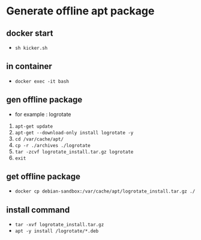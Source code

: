 # Generate offline apt package

## docker start
- `sh kicker.sh`

## in container 
- `docker exec -it bash`

## gen offline package
- for example : logrotate

1. `apt-get update`
1. `apt-get --download-only install logrotate -y` 
1. `cd /var/cache/apt/`
1. `cp -r ./archives ./logrotate`
1. `tar -zcvf logrotate_install.tar.gz logrotate`
1. `exit`

## get offline package
- `docker cp debian-sandbox:/var/cache/apt/logrotate_install.tar.gz ./`

## install command
- `tar -xvf logrotate_install.tar.gz`
- `apt -y install /logrotate/*.deb`